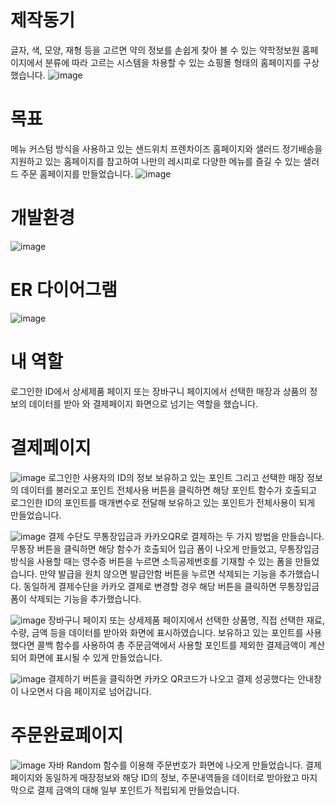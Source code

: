 # 제작동기
글자, 색, 모양, 재형 등을 고르면 약의 정보를 손쉽게 찾아 볼 수 있는 약학정보원 홈페이지에서 분류에 따라 고르는
시스템을 차용할 수 있는 쇼핑몰 형태의 홈페이지를 구상했습니다.
![image](https://github.com/jiyooya/TIM/assets/127083635/a4c6707b-e926-4f9a-917d-8941ad519353)

# 목표
메뉴 커스텀 방식을 사용하고 있는 샌드위치 프렌차이즈 홈페이지와 샐러드 정기배송을 지원하고 있는 홈페이지를 참고하여 나만의 레시피로 다양한 메뉴를 즐길 수 있는 샐러드 주문 홈페이지를 만들었습니다.
![image](https://github.com/jiyooya/TIM/assets/127083635/bd6a8bd2-c3f0-4e77-9a46-da84b0a16950)

# 개발환경
![image](https://github.com/jiyooya/TIM/assets/127083635/b5b98047-d3ce-41d6-885e-e8d97553dee1)

# ER 다이어그램
![image](https://github.com/jiyooya/TIM/assets/127083635/a7926940-a2c0-440e-b096-d9f452f72f5a)

# 내 역할
로그인한 ID에서 상세제품 페이지 또는 장바구니 페이지에서 선택한 매장과 상품의 정보의 데이터를 받아 와 결제페이지 화면으로 넘기는 역할을 했습니다.

# 결제페이지
![image](https://github.com/jiyooya/TIM/assets/127083635/6f358b01-156c-44e4-a139-acbdb5871597)
로그인한 사용자의 ID의 정보 보유하고 있는 포인트 그리고 선택한 매장 정보의 데이터를 불러오고
포인트 전체사용 버튼을 클릭하면 해당 포인트 함수가 호출되고 로그인한 ID의 포인트를 매개변수로 전달해 보유하고 있는 포인트가 전체사용이 되게 만들었습니다.

![image](https://github.com/jiyooya/TIM/assets/127083635/63fecc1f-72cb-41e6-a580-78464292fa4e)
결제 수단도 무통장입금과 카카오QR로 결제하는 두 가지 방법을 만들습니다.
무통장 버튼을 클릭하면 해당 함수가 호출되어 입금 폼이 나오게 만들었고, 무통장입금 방식을 사용할 때는 영수증 버튼을 누르면 소득공제번호를 기재할 수 있는 폼을 만들었습니다. 만약 발급을 원치 않으면 발급안함 버튼을 누르면 삭제되는 기능을 추가했습니다. 동일하게 결제수단을 카카오 결제로 변경할 경우 해당 버튼을 클릭하면 무통장입금 폼이 삭제되는 기능을 추가했습니다.

![image](https://github.com/jiyooya/TIM/assets/127083635/95939e21-7061-4800-828d-f6c4337a830d)
장바구니 페이지 또는 상세제품 페이지에서 선택한 상품명, 직접 선택한 재료, 수량, 금액 등을 데이터를 받아와 화면에 표시하였습니다.
보유하고 있는 포인트를 사용했다면 콜백 함수를 사용하여 총 주문금액에서 사용할 포인트를 제외한 결제금액이 계산되어 화면에 표시될 수 있게 만들었습니다.

![image](https://github.com/jiyooya/TIM/assets/127083635/08c37308-03d8-4be0-a2ba-01cf6a817540)
결제하기 버튼을 클릭하면 카카오 QR코드가 나오고 결제 성공했다는 안내창이 나오면서 다음 페이지로 넘어갑니다.

# 주문완료페이지
![image](https://github.com/jiyooya/TIM/assets/127083635/56bca965-9b82-4e22-aa20-9c8c73aec34c)
자바 Random 함수를 이용해 주문번호가 화면에 나오게 만들었습니다.
결제페이지와 동일하게 매장정보와 해당 ID의 정보, 주문내역들을 데이터로 받아왔고
마지막으로 결제 금액의 대해 일부 포인트가 적립되게 만들었습니다.
